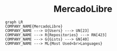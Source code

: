 <h1 align="center">MercadoLibre</h1>

```mermaid
graph LR
COMPANY_NAME{MercadoLibre}
COMPANY_NAME ---> U{Users} ---> UN[23]
COMPANY_NAME ---> R{Repositories} ---> RN[423]
COMPANY_NAME ---> G{Gists} ---> GN[40]
COMPANY_NAME ---> ML{Most Used<br>Languages}
```

